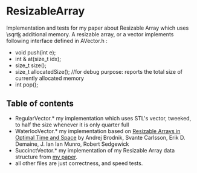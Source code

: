 ResizableArray
==============

Implementation and tests for my paper about Resizable Array which uses \sqrt[k](n) additional memory.
A resizable array, or a vector implements following interface defined in AVector.h :
* void push(int e);
* int & at(size_t idx);
* size_t size();
* size_t allocatedSize(); //for debug purpose: reports the total size of currently allocated memory
* int pop();

Table of contents
-----------------
* RegularVector.* my implementation which uses STL's vector, tweeked, to half the size whenever it is only quarter full
* WaterlooVector.* my implementation based on 
[Resizable Arrays in Optimal Time and Space](https://www.google.pl/url?sa=t&rct=j&q=&esrc=s&source=web&cd=1&cad=rja&ved=0CC8QFjAA&url=https%3A%2F%2Fcs.uwaterloo.ca%2F~imunro%2Fresize.ps&ei=XYM8UcHgKcXtsgbv7IBY&usg=AFQjCNHjrPqITgpmZe37sDibKM33seAJYg&bvm=bv.43287494,d.Yms)
by Andrej Brodnik, Svante Carlsson, Erik D. Demaine, J. Ian Ian Munro, Robert Sedgewick
* SuccinctVector.* my implementation of my Resizable Array data structure from [my paper](vanisoft.pl/~lopuszanski/public/resizable_arrays.pdf).
* all other files are just correctness, and speed tests.
